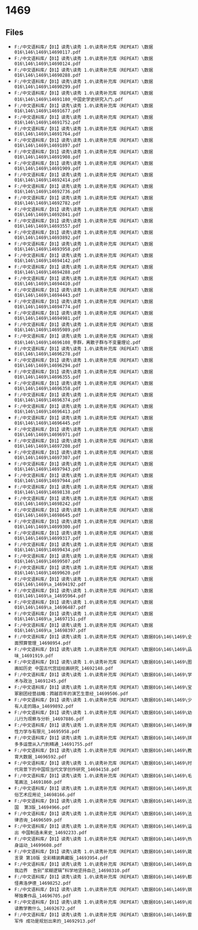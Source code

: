 # 1469

## Files

- `F:/中文语料库/【01】读秀\读秀 1.0\读秀补充库（REPEAT）\数据016\146\1469\14690117.pdf`
- `F:/中文语料库/【01】读秀\读秀 1.0\读秀补充库（REPEAT）\数据016\146\1469\14690124.pdf`
- `F:/中文语料库/【01】读秀\读秀 1.0\读秀补充库（REPEAT）\数据016\146\1469\14690288.pdf`
- `F:/中文语料库/【01】读秀\读秀 1.0\读秀补充库（REPEAT）\数据016\146\1469\14690299.pdf`
- `F:/中文语料库/【01】读秀\读秀 1.0\读秀补充库（REPEAT）\数据016\146\1469\14691180_中国史学史研究入门.pdf`
- `F:/中文语料库/【01】读秀\读秀 1.0\读秀补充库（REPEAT）\数据016\146\1469\14691677.pdf`
- `F:/中文语料库/【01】读秀\读秀 1.0\读秀补充库（REPEAT）\数据016\146\1469\14691752.pdf`
- `F:/中文语料库/【01】读秀\读秀 1.0\读秀补充库（REPEAT）\数据016\146\1469\14691764.pdf`
- `F:/中文语料库/【01】读秀\读秀 1.0\读秀补充库（REPEAT）\数据016\146\1469\14691897.pdf`
- `F:/中文语料库/【01】读秀\读秀 1.0\读秀补充库（REPEAT）\数据016\146\1469\14691908.pdf`
- `F:/中文语料库/【01】读秀\读秀 1.0\读秀补充库（REPEAT）\数据016\146\1469\14691909.pdf`
- `F:/中文语料库/【01】读秀\读秀 1.0\读秀补充库（REPEAT）\数据016\146\1469\14692414.pdf`
- `F:/中文语料库/【01】读秀\读秀 1.0\读秀补充库（REPEAT）\数据016\146\1469\14692736.pdf`
- `F:/中文语料库/【01】读秀\读秀 1.0\读秀补充库（REPEAT）\数据016\146\1469\14692782.pdf`
- `F:/中文语料库/【01】读秀\读秀 1.0\读秀补充库（REPEAT）\数据016\146\1469\14692841.pdf`
- `F:/中文语料库/【01】读秀\读秀 1.0\读秀补充库（REPEAT）\数据016\146\1469\14693557.pdf`
- `F:/中文语料库/【01】读秀\读秀 1.0\读秀补充库（REPEAT）\数据016\146\1469\14693892.pdf`
- `F:/中文语料库/【01】读秀\读秀 1.0\读秀补充库（REPEAT）\数据016\146\1469\14693958.pdf`
- `F:/中文语料库/【01】读秀\读秀 1.0\读秀补充库（REPEAT）\数据016\146\1469\14694142.pdf`
- `F:/中文语料库/【01】读秀\读秀 1.0\读秀补充库（REPEAT）\数据016\146\1469\14694288.pdf`
- `F:/中文语料库/【01】读秀\读秀 1.0\读秀补充库（REPEAT）\数据016\146\1469\14694410.pdf`
- `F:/中文语料库/【01】读秀\读秀 1.0\读秀补充库（REPEAT）\数据016\146\1469\14694443.pdf`
- `F:/中文语料库/【01】读秀\读秀 1.0\读秀补充库（REPEAT）\数据016\146\1469\14694774.pdf`
- `F:/中文语料库/【01】读秀\读秀 1.0\读秀补充库（REPEAT）\数据016\146\1469\14694981.pdf`
- `F:/中文语料库/【01】读秀\读秀 1.0\读秀补充库（REPEAT）\数据016\146\1469\14695989.pdf`
- `F:/中文语料库/【01】读秀\读秀 1.0\读秀补充库（REPEAT）\数据016\146\1469\14696108_李群，离散子群与不变量理论.pdf`
- `F:/中文语料库/【01】读秀\读秀 1.0\读秀补充库（REPEAT）\数据016\146\1469\14696278.pdf`
- `F:/中文语料库/【01】读秀\读秀 1.0\读秀补充库（REPEAT）\数据016\146\1469\14696294.pdf`
- `F:/中文语料库/【01】读秀\读秀 1.0\读秀补充库（REPEAT）\数据016\146\1469\14696355.pdf`
- `F:/中文语料库/【01】读秀\读秀 1.0\读秀补充库（REPEAT）\数据016\146\1469\14696358.pdf`
- `F:/中文语料库/【01】读秀\读秀 1.0\读秀补充库（REPEAT）\数据016\146\1469\14696374.pdf`
- `F:/中文语料库/【01】读秀\读秀 1.0\读秀补充库（REPEAT）\数据016\146\1469\14696413.pdf`
- `F:/中文语料库/【01】读秀\读秀 1.0\读秀补充库（REPEAT）\数据016\146\1469\14696445.pdf`
- `F:/中文语料库/【01】读秀\读秀 1.0\读秀补充库（REPEAT）\数据016\146\1469\14696971.pdf`
- `F:/中文语料库/【01】读秀\读秀 1.0\读秀补充库（REPEAT）\数据016\146\1469\14697208.pdf`
- `F:/中文语料库/【01】读秀\读秀 1.0\读秀补充库（REPEAT）\数据016\146\1469\14697307.pdf`
- `F:/中文语料库/【01】读秀\读秀 1.0\读秀补充库（REPEAT）\数据016\146\1469\14697943.pdf`
- `F:/中文语料库/【01】读秀\读秀 1.0\读秀补充库（REPEAT）\数据016\146\1469\14697944.pdf`
- `F:/中文语料库/【01】读秀\读秀 1.0\读秀补充库（REPEAT）\数据016\146\1469\14698138.pdf`
- `F:/中文语料库/【01】读秀\读秀 1.0\读秀补充库（REPEAT）\数据016\146\1469\14698242.pdf`
- `F:/中文语料库/【01】读秀\读秀 1.0\读秀补充库（REPEAT）\数据016\146\1469\14698645.pdf`
- `F:/中文语料库/【01】读秀\读秀 1.0\读秀补充库（REPEAT）\数据016\146\1469\14699300.pdf`
- `F:/中文语料库/【01】读秀\读秀 1.0\读秀补充库（REPEAT）\数据016\146\1469\14699317.pdf`
- `F:/中文语料库/【01】读秀\读秀 1.0\读秀补充库（REPEAT）\数据016\146\1469\14699434.pdf`
- `F:/中文语料库/【01】读秀\读秀 1.0\读秀补充库（REPEAT）\数据016\146\1469\14699507.pdf`
- `F:/中文语料库/【01】读秀\读秀 1.0\读秀补充库（REPEAT）\数据016\146\1469\14699620.pdf`
- `F:/中文语料库/【01】读秀\读秀 1.0\读秀补充库（REPEAT）\数据016\146\1469\a_14694192.pdf`
- `F:/中文语料库/【01】读秀\读秀 1.0\读秀补充库（REPEAT）\数据016\146\1469\a_14695964.pdf`
- `F:/中文语料库/【01】读秀\读秀 1.0\读秀补充库（REPEAT）\数据016\146\1469\a_14696487.pdf`
- `F:/中文语料库/【01】读秀\读秀 1.0\读秀补充库（REPEAT）\数据016\146\1469\a_14697151.pdf`
- `F:/中文语料库/【01】读秀\读秀 1.0\读秀补充库（REPEAT）\数据016\146\1469\a_14698397.pdf`
- `F:/中文语料库/【01】读秀\读秀 1.0\读秀补充库（REPEAT）\数据016\146\1469\全面预算管理_14698954.pdf`
- `F:/中文语料库/【01】读秀\读秀 1.0\读秀补充库（REPEAT）\数据016\146\1469\品味_14691919.pdf`
- `F:/中文语料库/【01】读秀\读秀 1.0\读秀补充库（REPEAT）\数据016\146\1469\图画如历史 中国古代宫廷绘画研究_14692148.pdf`
- `F:/中文语料库/【01】读秀\读秀 1.0\读秀补充库（REPEAT）\数据016\146\1469\学术与政治_14691245.pdf`
- `F:/中文语料库/【01】读秀\读秀 1.0\读秀补充库（REPEAT）\数据016\146\1469\宝冢剧团经营战略：跨越百年的演艺生意经_14699506.pdf`
- `F:/中文语料库/【01】读秀\读秀 1.0\读秀补充库（REPEAT）\数据016\146\1469\少有人走的路a_14699892.pdf`
- `F:/中文语料库/【01】读秀\读秀 1.0\读秀补充库（REPEAT）\数据016\146\1469\幼儿行为观察与分析_14697886.pdf`
- `F:/中文语料库/【01】读秀\读秀 1.0\读秀补充库（REPEAT）\数据016\146\1469\弹性力学与有限元_14695958.pdf`
- `F:/中文语料库/【01】读秀\读秀 1.0\读秀补充库（REPEAT）\数据016\146\1469\拼多多运营从入门到精通_14691755.pdf`
- `F:/中文语料库/【01】读秀\读秀 1.0\读秀补充库（REPEAT）\数据016\146\1469\教育大数据_14696592.pdf`
- `F:/中文语料库/【01】读秀\读秀 1.0\读秀补充库（REPEAT）\数据016\146\1469\时代背景下的中国现当代文学创作研究_14694158.pdf`
- `F:/中文语料库/【01】读秀\读秀 1.0\读秀补充库（REPEAT）\数据016\146\1469\毛笔画法_14691860.pdf`
- `F:/中文语料库/【01】读秀\读秀 1.0\读秀补充库（REPEAT）\数据016\146\1469\民俗艺术应用论_14698166.pdf`
- `F:/中文语料库/【01】读秀\读秀 1.0\读秀补充库（REPEAT）\数据016\146\1469\法国  第3版_14694966.pdf`
- `F:/中文语料库/【01】读秀\读秀 1.0\读秀补充库（REPEAT）\数据016\146\1469\法律咨询_14696509.pdf`
- `F:/中文语料库/【01】读秀\读秀 1.0\读秀补充库（REPEAT）\数据016\146\1469\溢出 中国制造未来史_14692233.pdf`
- `F:/中文语料库/【01】读秀\读秀 1.0\读秀补充库（REPEAT）\数据016\146\1469\热身运动_14699608.pdf`
- `F:/中文语料库/【01】读秀\读秀 1.0\读秀补充库（REPEAT）\数据016\146\1469\箴言录 第10版 全彩精装典藏版_14693954.pdf`
- `F:/中文语料库/【01】读秀\读秀 1.0\读秀补充库（REPEAT）\数据016\146\1469\自我边界  告别“浆糊逻辑”科学地坚持自己_14698310.pdf`
- `F:/中文语料库/【01】读秀\读秀 1.0\读秀补充库（REPEAT）\数据016\146\1469\都怪弗洛伊德_14698252.pdf`
- `F:/中文语料库/【01】读秀\读秀 1.0\读秀补充库（REPEAT）\数据016\146\1469\钢琴独奏作品_14696705.pdf`
- `F:/中文语料库/【01】读秀\读秀 1.0\读秀补充库（REPEAT）\数据016\146\1469\阅读教学教什么_14692672.pdf`
- `F:/中文语料库/【01】读秀\读秀 1.0\读秀补充库（REPEAT）\数据016\146\1469\雷军传 成功是规划出来的_14692913.pdf`
